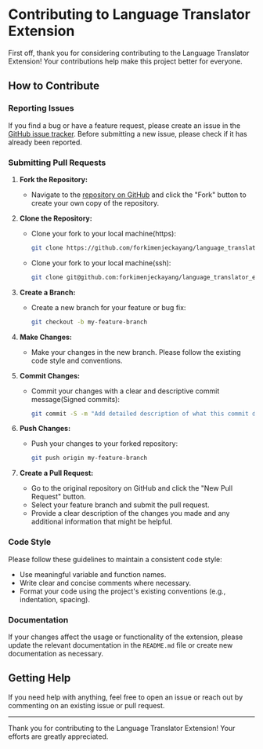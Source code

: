 # Contributing to Language Translator Extension

First off, thank you for considering contributing to the Language Translator Extension! Your contributions help make this project better for everyone.

## How to Contribute

### Reporting Issues

If you find a bug or have a feature request, please create an issue in the [GitHub issue tracker](https://github.com/forkimenjeckayang/language_translator_extension/issues). Before submitting a new issue, please check if it has already been reported.

### Submitting Pull Requests

1. **Fork the Repository:**
   - Navigate to the [repository on GitHub](https://github.com/forkimenjeckayang/language_translator_extension) and click the "Fork" button to create your own copy of the repository.

2. **Clone the Repository:**
   - Clone your fork to your local machine(https):
     ```sh
     git clone https://github.com/forkimenjeckayang/language_translator_extension.git
     ```
   - Clone your fork to your local machine(ssh):
     ```sh
     git clone git@github.com:forkimenjeckayang/language_translator_extension.git
     ```

3. **Create a Branch:**
   - Create a new branch for your feature or bug fix:
     ```sh
     git checkout -b my-feature-branch
     ```

4. **Make Changes:**
   - Make your changes in the new branch. Please follow the existing code style and conventions.

5. **Commit Changes:**
   - Commit your changes with a clear and descriptive commit message(Signed commits):
     ```sh
     git commit -S -m "Add detailed description of what this commit does"
     ```

6. **Push Changes:**
   - Push your changes to your forked repository:
     ```sh
     git push origin my-feature-branch
     ```

7. **Create a Pull Request:**
   - Go to the original repository on GitHub and click the "New Pull Request" button.
   - Select your feature branch and submit the pull request.
   - Provide a clear description of the changes you made and any additional information that might be helpful.

### Code Style

Please follow these guidelines to maintain a consistent code style:

- Use meaningful variable and function names.
- Write clear and concise comments where necessary.
- Format your code using the project's existing conventions (e.g., indentation, spacing).


### Documentation

If your changes affect the usage or functionality of the extension, please update the relevant documentation in the `README.md` file or create new documentation as necessary.


## Getting Help

If you need help with anything, feel free to open an issue or reach out by commenting on an existing issue or pull request.

---

Thank you for contributing to the Language Translator Extension! Your efforts are greatly appreciated.
